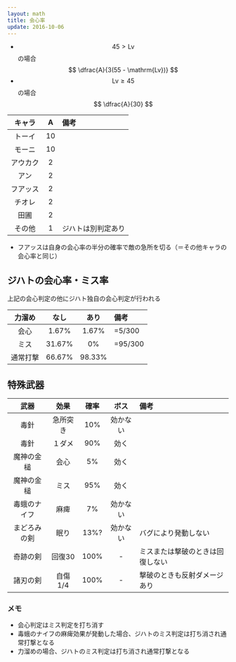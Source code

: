 ```yaml
---
layout: math
title: 会心率
update: 2016-10-06
---
```



* $$ 45 \gt \mathrm{Lv} $$ の場合
$$ \dfrac{A}{3(55 - \mathrm{Lv})} $$
* $$ \mathrm{Lv} \ge 45 $$ の場合
$$ \dfrac{A}{30} $$

| キャラ   | A  | 備考 |
|:--------:|:--:|:-----|
| トーイ   | 10 |
| モーニ   | 10 |
| アウカク |  2 |
| アン     |  2 |
| フアッス |  2 |
| チオレ   |  2 |
| 田圃     |  2 |
| その他   |  1 | ジハトは別判定あり

* フアッスは自身の会心率の半分の確率で敵の急所を切る（＝その他キャラの会心率と同じ）

## ジハトの会心率・ミス率

上記の会心判定の他にジハト独自の会心判定が行われる

| 力溜め   | なし   | あり   | 備考 |
|:--------:|:------:|:------:|:-----|
| 会心     |  1.67% |  1.67% | =5/300
| ミス     | 31.67% |  0%    | =95/300
| 通常打撃 | 66.67% | 98.33% |


## 特殊武器

| 武器         | 効果     | 確率 | ボス | 備考 |
|:------------:|:--------:|:----:|:----:|:-----|
| 毒針         | 急所突き | 10%  | 効かない |
| 毒針         | １ダメ   | 90%  | 効く |
| 魔神の金槌   | 会心     |  5%  | 効く |
| 魔神の金槌   | ミス     | 95%  | 効く |
| 毒蛾のナイフ | 麻痺     |  7%  | 効かない |
| まどろみの剣 | 眠り     | 13%? | 効かない | バグにより発動しない
| 奇跡の剣     | 回復30   | 100% | - | ミスまたは撃破のときは回復しない
| 諸刃の剣     | 自傷1/4  | 100% | - | 撃破のときも反射ダメージあり


### メモ

* 会心判定はミス判定を打ち消す
* 毒蛾のナイフの麻痺効果が発動した場合、ジハトのミス判定は打ち消され通常打撃となる
* 力溜めの場合、ジハトのミス判定は打ち消され通常打撃となる
